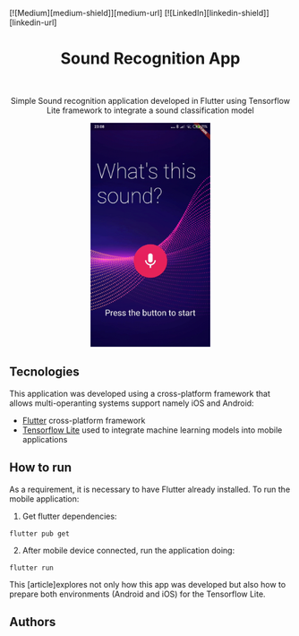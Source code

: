 [![Medium][medium-shield]][medium-url]
[![LinkedIn][linkedin-shield]][linkedin-url]


<h1 align="center"> Sound Recognition App</h1> <br>
<p align="center">Simple Sound recognition application developed in Flutter using Tensorflow Lite framework to integrate a sound classification model</p>

<p align="center">
    <img src="images/AndroidPreview.gif" height="400">
</p>


## Tecnologies

This application was developed using a cross-platform framework that allows multi-operanting systems support namely iOS and Android:

- [Flutter](https://flutter.dev) cross-platform framework 
- [Tensorflow Lite](https://www.tensorflow.org/lite) used to integrate machine learning models into mobile applications

## How to run

As a requirement, it is necessary to have Flutter already installed. To run the mobile application:

1. Get flutter dependencies:

```
flutter pub get
```

2. After mobile device connected, run the application doing:

```
flutter run
```

This [article]explores not only how this app was developed but also how to prepare both environments (Android and iOS) for the Tensorflow Lite.

## Authors
<a href="https://github.com/techprof/SoundRecognitionTensorFlutter/upload">
  </a>
